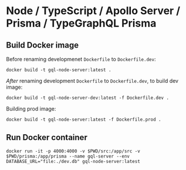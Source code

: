 # Node / TypeScript / Apollo Server / Prisma / TypeGraphQL Prisma

## Build Docker image

Before renaming developmenet `Dockerfile` to `Dockerfile.dev`:

```
docker build -t gql-node-server:latest .
```

*After* renaming development `Dockerfile` to `Dockerfile.dev`, to build dev image:

```
docker build -t gql-node-server-dev:latest -f Dockerfile.dev .
```

Building prod image:

```
docker build -t gql-node-server:latest -f Dockerfile.prod .
```

## Run Docker container

```
docker run -it -p 4000:4000 -v $PWD/src:/app/src -v $PWD/prisma:/app/prisma --name gql-server --env DATABASE_URL="file:./dev.db" gql-node-server:latest
```